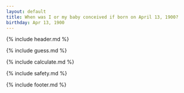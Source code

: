 ```yaml
---
layout: default
title: When was I or my baby conceived if born on April 13, 1900?
birthday: Apr 13, 1900
---
```


{% include header.md %}

{% include guess.md %}

{% include calculate.md %}

{% include safety.md %}

{% include footer.md %}




